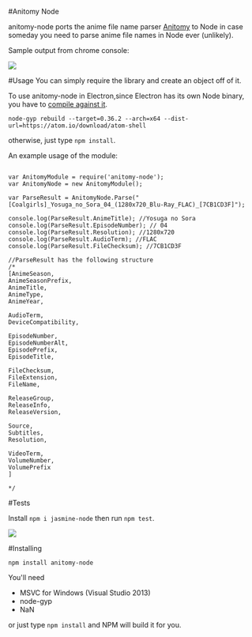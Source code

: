 #Anitomy Node

anitomy-node ports the anime file name parser [Anitomy](https://github.com/erengy/anitomy) to Node in case someday you need to parse anime file names in Node ever (unlikely).

Sample output from chrome console:

![](http://i.imgur.com/1AhBg0f.png)



#Usage
You can simply require the library and create an object off of it.

To use anitomy-node in Electron,since Electron has its own Node binary, you have to [compile against it](https://github.com/electron/electron/blob/master/docs/tutorial/using-native-node-modules.md).

```node-gyp rebuild --target=0.36.2 --arch=x64 --dist-url=https://atom.io/download/atom-shell```

otherwise, just type ```npm install```.


An example usage of the module:

```

var AnitomyModule = require('anitomy-node');
var AnitomyNode = new AnitomyModule();

var ParseResult = AnitomyNode.Parse("[Coalgirls]_Yosuga_no_Sora_04_(1280x720_Blu-Ray_FLAC)_[7CB1CD3F]");

console.log(ParseResult.AnimeTitle); //Yosuga no Sora
console.log(ParseResult.EpisodeNumber); // 04
console.log(ParseResult.Resolution); //1280x720
console.log(ParseResult.AudioTerm); //FLAC
console.log(ParseResult.FileChecksum); //7CB1CD3F

//ParseResult has the following structure
/*
[AnimeSeason,
AnimeSeasonPrefix,
AnimeTitle,
AnimeType,
AnimeYear,

AudioTerm,
DeviceCompatibility,

EpisodeNumber,
EpisodeNumberAlt,
EpisodePrefix,
EpisodeTitle,

FileChecksum,
FileExtension,
FileName,

ReleaseGroup,
ReleaseInfo,
ReleaseVersion,

Source,
Subtitles,
Resolution,

VideoTerm,
VolumeNumber,
VolumePrefix
]

*/

```

#Tests

Install ```npm i jasmine-node``` then run ```npm test```.

![](http://i.imgur.com/ujWkXm5.png)


#Installing

``` npm install anitomy-node ```

You'll need

- MSVC for Windows (Visual Studio 2013)
- node-gyp
- NaN

or just type ```npm install``` and NPM will build it for you.
